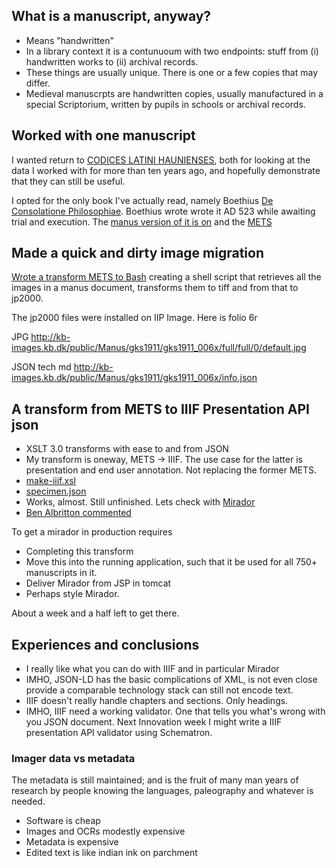
## What is a manuscript, anyway?

* Means "handwritten"
* In a library context it is a contunuoum with two endpoints: 
stuff from (i) handwritten works to (ii) archival records. 
* These things are usually unique. There is one or a few copies that may differ.
* Medieval manuscrpts are handwritten copies, usually manufactured in a special Scriptorium, written by pupils in schools or archival records.

## Worked with one manuscript

I wanted return to [CODICES LATINI HAUNIENSES](http://www.kb.dk/en/nb/materialer/haandskrifter/HA/e-mss/clh.html), both for looking at the data I worked with for more than ten years ago, and hopefully demonstrate that they can still be useful.

I opted for the only book I've actually read, namely Boethius [De Consolatione Philosophiae](https://en.wikipedia.org/wiki/The_Consolation_of_Philosophy). Boethius wrote wrote it AD 523 while awaiting trial and execution. The [manus version of it is on](http://www.kb.dk/permalink/2006/manus/642/eng/) and the [METS](https://github.com/Det-Kongelige-Bibliotek/permalink-manus/blob/iiif_presentation/src/main/webapp/data/manus/642/metsfile.xml)

## Made a quick and dirty image migration 

[Wrote a transform METS to Bash](https://github.com/Det-Kongelige-Bibliotek/permalink-manus/blob/iiif_presentation/sandbox/images/extract_img_info.xsl) creating a shell script that retrieves all the images in a 
manus document, transforms them to tiff and from that to jp2000.

The jp2000 files were installed on IIP Image. Here is folio 6r

JPG http://kb-images.kb.dk/public/Manus/gks1911/gks1911_006x/full/full/0/default.jpg

JSON tech md http://kb-images.kb.dk/public/Manus/gks1911/gks1911_006x/info.json

## A transform from METS to IIIF Presentation API json

* XSLT 3.0 transforms with ease to and from JSON
* My transform is oneway, METS -> IIIF. The use case for the latter is presentation and end user annotation. Not replacing the former METS. 
* [make-iiif.xsl](https://github.com/Det-Kongelige-Bibliotek/permalink-manus/blob/iiif_presentation/sandbox/json/make-iiif.xsl)
* [specimen.json](https://github.com/Det-Kongelige-Bibliotek/permalink-manus/blob/iiif_presentation/sandbox/specimen.json)
* Works, almost. Still unfinished. Lets check with [Mirador](https://projectmirador.org/demo/)
* [Ben Albritton commented](https://twitter.com/bla222/status/1132704573871624193?s=19)

To get a mirador in production requires 

* Completing this transform
* Move this into the running application, such that it be used for all 750+ manuscripts in it.
* Deliver Mirador from JSP in tomcat
* Perhaps style Mirador.

About a week and a half left to get there.

## Experiences and conclusions

* I really like what you can do with IIIF and in particular Mirador
* IMHO, JSON-LD has the basic complications of XML, is not even close provide a comparable technology stack can still not encode text.
* IIIF doesn't really handle chapters and sections. Only headings.
* IMHO, IIIF need a working validator. One that tells you what's wrong with you JSON document. Next Innovation week I might write a IIIF presentation API validator using Schematron.

### Imager data vs metadata

The metadata is still maintained; and is the fruit of many man years of research by people knowing the languages, paleography and whatever is needed.

* Software is cheap
* Images and OCRs modestly expensive
* Metadata is expensive
* Edited text is like indian ink on parchment
